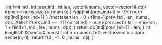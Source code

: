 ​
int f(int ind , int prev_ind , int len, vector<int>& nums , vector<vector<int>>& dp){
if(ind >= nums.size()){
return 0;
}
if(dp[ind][prev_ind+1] != -1){
return dp[ind][prev_ind+1];
}
//not taken
len = 0 + f(ind+1,prev_ind , len , nums , dp);
//taken
if(prev_ind == -1 || nums[ind] > nums[prev_ind]){
len = max(len , 1 + f(ind+1 , ind , len , nums , dp));
}
return dp[ind][prev_ind+1] = len;
}
int lengthOfLIS(vector<int>& nums) {
int n = nums.size();
vector<vector<int>> dp(n , vector<int>(n,-1));
return f(0 , -1 , 0 , nums , dp);
}